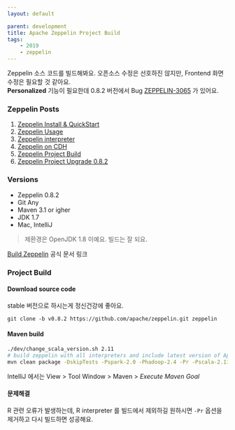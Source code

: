 ```yaml
---
layout: default

parent: development
title: Apache Zeppelin Project Build
tags:
    - 2019
    - zeppelin
---
```


Zeppelin 소스 코드를 빌드해봐요. 오픈소스 수정은 선호하진 않지만, 
Frontend 화면 수정은 필요할 것 같아요.  
**Personalized** 기능이 필요한데 0.8.2 버전에서 
Bug [ZEPPELIN-3065](https://issues.apache.org/jira/browse/ZEPPELIN-3065) 가 있어요.

### Zeppelin Posts
1. [Zeppelin Install & QuickStart](/development/zeppelin-quickstart/)
1. [Zeppelin Usage](/development/zeppelin-usage/)
1. [Zeppelin interpreter](/development/zeppelin-interpreter/)
1. [Zeppelin on CDH](/development/zeppelin-on-cdh/)
1. [Zeppelin Project Build](/development/zeppelin-project-build/)
1. [Zeppelin Project Upgrade 0.8.2 ](/development/zeppelin-upgrade-0.8.2/)


### Versions
* Zeppelin 0.8.2
* Git Any
* Maven 3.1 or igher
* JDK 1.7
* Mac, IntelliJ

> 제환경은 OpenJDK 1.8 이예요. 빌드는 잘 되요.

[Build Zeppelin](http://zeppelin.apache.org/docs/0.8.2/setup/basics/how_to_build.html#build-requirements)
공식 문서 링크

### Project Build
#### Download source code
stable 버전으로 하시는게 정신건강에 좋아요.
```
git clone -b v0.8.2 https://github.com/apache/zeppelin.git zeppelin
```

#### Maven build
```bash
./dev/change_scala_version.sh 2.11
# build zeppelin with all interpreters and include latest version of Apache spark support for local mode.
mvn clean package -DskipTests -Pspark-2.0 -Phadoop-2.4 -Pr -Pscala-2.11
```
IntelliJ 에서는
View > Tool Window >  Maven > *Execute Maven Goal*

#### 문제해결
R 관련 오류가 발생하는데, R interpreter 를 빌드에서 제외하길 원하시면 `-Pr` 옵션을 제거하고 다시 빌드하면 성공해요.


